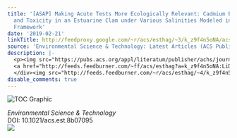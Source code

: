 ```yaml
---
title: '[ASAP] Making Acute Tests More Ecologically Relevant: Cadmium Bioaccumulation
  and Toxicity in an Estuarine Clam under Various Salinities Modeled in a Toxicokinetic–Toxicodynamic
  Framework'
date: '2019-02-21'
linkTitle: http://feedproxy.google.com/~r/acs/esthag/~3/k_z9f4n5oNA/acs.est.8b07095
source: 'Environmental Science & Technology: Latest Articles (ACS Publications)'
description: |-
  <p><img src="https://pubs.acs.org/appl/literatum/publisher/achs/journals/content/esthag/0/esthag.ahead-of-print/acs.est.8b07095/20190220/images/medium/es-2018-070956_0008.gif" alt="TOC Graphic"/></p><div><cite>Environmental Science & Technology</cite></div><div>DOI: 10.1021/acs.est.8b07095</div><div class="feedflare">
  <a href="http://feeds.feedburner.com/~ff/acs/esthag?a=k_z9f4n5oNA:LiDW6nd2kx0:yIl2AUoC8zA"><img src="http://feeds.feedburner.com/~ff/acs/esthag?d=yIl2AUoC8zA" border="0"></img></a>
  </div><img src="http://feeds.feedburner.com/~r/acs/esthag/~4/k_z9f4n5oNA" height="1" width="1" ...
disable_comments: true
---
```

<p><img src="https://pubs.acs.org/appl/literatum/publisher/achs/journals/content/esthag/0/esthag.ahead-of-print/acs.est.8b07095/20190220/images/medium/es-2018-070956_0008.gif" alt="TOC Graphic"/></p><div><cite>Environmental Science & Technology</cite></div><div>DOI: 10.1021/acs.est.8b07095</div><div class="feedflare">
<a href="http://feeds.feedburner.com/~ff/acs/esthag?a=k_z9f4n5oNA:LiDW6nd2kx0:yIl2AUoC8zA"><img src="http://feeds.feedburner.com/~ff/acs/esthag?d=yIl2AUoC8zA" border="0"></img></a>
</div><img src="http://feeds.feedburner.com/~r/acs/esthag/~4/k_z9f4n5oNA" height="1" width="1" ...